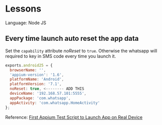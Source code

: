 # Lessons

Language: Node JS

## Every time launch auto reset the app data

Set the `capability` attribute _noReset_ to `true`. Otherwise the whatsapp
will required to key in SMS code every time you launch it.

```js
exports.android25 = { 
  browserName: '', 
  'appium-version': '1.6',
  platformName: 'Android',
  platformVersion: '7.1',
  noReset: true, <-------- ADD THIS
  deviceName: '192.168.57.101:5555',
  appPackage: 'com.whatsapp',
  appActivity: 'com.whatsapp.HomeActivity'
};
```

Reference: [First Appium Test Script to Launch App on Real Device](http://www.automationtestinghub.com/first-appium-test-script/#comment-3296139445)
